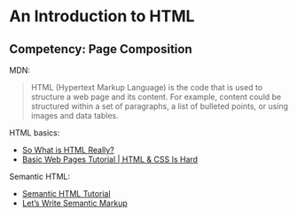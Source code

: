 # An Introduction to HTML

## Competency: Page Composition 

MDN:

> HTML (Hypertext Markup Language) is the code that is used to structure a web page and its content. For example, content could be structured within a set of paragraphs, a list of bulleted points, or using images and data tables. 

HTML basics:

- [So What is HTML Really?](https://developer.mozilla.org/en-US/docs/Learn/Getting_started_with_the_web/HTML_basics)
- [Basic Web Pages Tutorial | HTML & CSS Is Hard](https://internetingishard.com/html-and-css/basic-web-pages/)

Semantic HTML:

- [Semantic HTML Tutorial](https://internetingishard.com/html-and-css/semantic-html/)
- [Let’s Write Semantic Markup](https://css-tricks.com/video-screencasts/100-lets-write-semantic-markup/)

